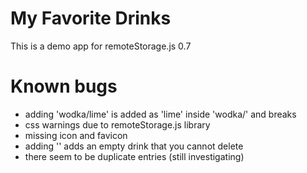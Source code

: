 # My Favorite Drinks
This is a demo app for remoteStorage.js 0.7

# Known bugs
* adding 'wodka/lime' is added as 'lime' inside 'wodka/' and breaks
* css warnings due to remoteStorage.js library
* missing icon and favicon
* adding '<empty/>' adds an empty drink that you cannot delete
* there seem to be duplicate entries (still investigating)
